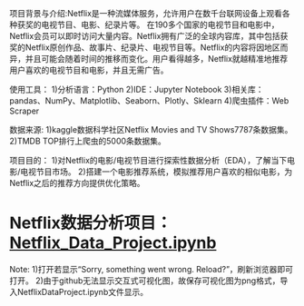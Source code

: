项目背景与介绍:Netflix是一种流媒体服务，允许用户在数千台联网设备上观看各种获奖的电视节目、电影、纪录片等。 在190多个国家的电视节目和电影中，Netflix会员可以即时访问大量内容。Netflix拥有广泛的全球内容库，其中包括获奖的Netflix原创作品、故事片、纪录片、电视节目等。Netflix的内容将因地区而异，并且可能会随着时间的推移而变化。用户看得越多，Netflix就越精准地推荐用户喜欢的电视节目和电影，并且无需广告。

使用工具：
1)分析语言：Python
2)IDE：Jupyter Notebook
3)相关库：pandas、NumPy、Matplotlib、Seaborn、Plotly、Sklearn
4)爬虫插件：Web Scraper

数据来源:
1)kaggle数据科学社区Netflix Movies and TV Shows7787条数据集。
2)TMDB TOP排行上爬虫的5000条数据集。

项目目的：
1)对Netflix的电影/电视节目进行探索性数据分析（EDA），了解当下电影/电视节目市场。
2)搭建一个电影推荐系统，模拟推荐用户喜欢的相似电影，为Netflix之后的推荐方向提供优化策略。

# Netflix数据分析项目：[Netflix_Data_Project.ipynb](Netflix_Data_Project.ipynb)
Note:
1)打开若显示“Sorry, something went wrong. Reload?”，刷新浏览器即可打开。
2)由于github无法显示交互式可视化图，故保存可视化图为png格式，导入NetflixDataProject.ipynb文件显示。

